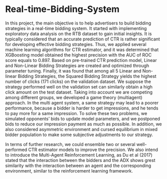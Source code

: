 # Real-time-Bidding-System

In this project, the main objective is to help advertisers to build bidding strategies in a real-time bidding system. It started with implementing exploratory data analysis on the RTB dataset to gain initial insights. It is typically considered that an accurate prediction of CTR is rather significant for developing effective bidding strategies. Thus, we applied several machine learning algorithms for CTR estimator, and it was determined that XGBoosting model obtained the highest precision with the AUC of ROC score equals to 0.897. Based on pre-trained CTR prediction model, Linear and Non-Linear Bidding Strategies are created and optimized through parameter tuning. Finally, it was found that among all 5 Linear and Non-linear Bidding Strategies, the Squared Bidding Strategy yields the highest number of clicks (171 clicks) on the validation dataset. We suppose the strategy performed well on the validation set can similarly obtain a high click amount on the test dataset. Taking into account we are competing among different groups, we developed a game theory (multiagent) approach. In the multi agent system, a same strategy may lead to a poorer performance, because a bidder is harder to get impressions, and he tends to pay more for a same impression. To solve these two problems, we simulated opponents’ bids to update model parameters, and we postponed bids to reduce our impression payment as much as possible. In addition, we also considered asymmetric environment and cursed equilibrium in mixed bidder population to make some subjective adjustments to our strategy.

In terms of further research, we could ensemble two or several well-performed CTR estimator models to improve the precision. We also intend to introduce the Multi-Agent Reinforcement Learning, as Du et al (2017) stated that the interaction between the bidders and the ADX shows grest similarity with the interaction between an agent and the corresponding environment, similar to the reinforcement learning framework.

